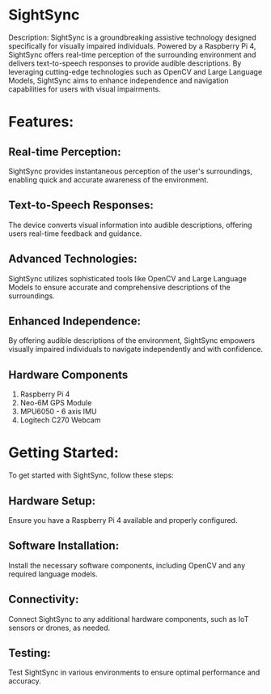 # SightSync
Description:
SightSync is a groundbreaking assistive technology designed specifically for visually impaired individuals. Powered by a Raspberry Pi 4, SightSync offers real-time perception of the surrounding environment and delivers text-to-speech responses to provide audible descriptions. By leveraging cutting-edge technologies such as OpenCV and Large Language Models, SightSync aims to enhance independence and navigation capabilities for users with visual impairments.

# Features:

## Real-time Perception: 
SightSync provides instantaneous perception of the user's surroundings, enabling quick and accurate awareness of the environment.
## Text-to-Speech Responses:
The device converts visual information into audible descriptions, offering users real-time feedback and guidance.
## Advanced Technologies: 
SightSync utilizes sophisticated tools like OpenCV and Large Language Models to ensure accurate and comprehensive descriptions of the surroundings.
## Enhanced Independence: 
By offering audible descriptions of the environment, SightSync empowers visually impaired individuals to navigate independently and with confidence.
## Hardware Components
1. Raspberry Pi 4
2. Neo-6M GPS Module
3. MPU6050 - 6 axis IMU
4. Logitech C270 Webcam

# Getting Started:
To get started with SightSync, follow these steps:

## Hardware Setup: 
Ensure you have a Raspberry Pi 4 available and properly configured.
## Software Installation: 
Install the necessary software components, including OpenCV and any required language models.
## Connectivity: 
Connect SightSync to any additional hardware components, such as IoT sensors or drones, as needed.
## Testing:
Test SightSync in various environments to ensure optimal performance and accuracy.
